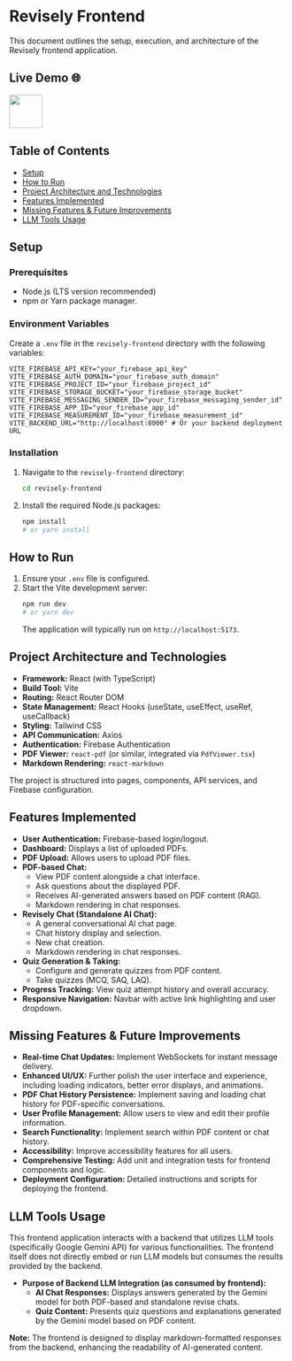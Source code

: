# Revisely Frontend

This document outlines the setup, execution, and architecture of the Revisely frontend application.

## Live Demo :globe_with_meridians:
<a href="https://revisely-ai.vercel.app/">
    <img height="60" src="https://cdn.jsdelivr.net/gh/devicons/devicon@latest/icons/chrome/chrome-original.svg" />
</a>

## Table of Contents

- [Setup](#setup)
- [How to Run](#how-to-run)
- [Project Architecture and Technologies](#project-architecture-and-technologies)
- [Features Implemented](#features-implemented)
- [Missing Features & Future Improvements](#missing-features--future-improvements)
- [LLM Tools Usage](#llm-tools-usage)

## Setup

### Prerequisites

- Node.js (LTS version recommended)
- npm or Yarn package manager.

### Environment Variables

Create a `.env` file in the `revisely-frontend` directory with the following variables:

```
VITE_FIREBASE_API_KEY="your_firebase_api_key"
VITE_FIREBASE_AUTH_DOMAIN="your_firebase_auth_domain"
VITE_FIREBASE_PROJECT_ID="your_firebase_project_id"
VITE_FIREBASE_STORAGE_BUCKET="your_firebase_storage_bucket"
VITE_FIREBASE_MESSAGING_SENDER_ID="your_firebase_messaging_sender_id"
VITE_FIREBASE_APP_ID="your_firebase_app_id"
VITE_FIREBASE_MEASUREMENT_ID="your_firebase_measurement_id"
VITE_BACKEND_URL="http://localhost:8000" # Or your backend deployment URL
```

### Installation

1. Navigate to the `revisely-frontend` directory:
   ```bash
   cd revisely-frontend
   ```
2. Install the required Node.js packages:
   ```bash
   npm install
   # or yarn install
   ```

## How to Run

1. Ensure your `.env` file is configured.
2. Start the Vite development server:
   ```bash
   npm run dev
   # or yarn dev
   ```
   The application will typically run on `http://localhost:5173`.

## Project Architecture and Technologies

- **Framework:** React (with TypeScript)
- **Build Tool:** Vite
- **Routing:** React Router DOM
- **State Management:** React Hooks (useState, useEffect, useRef, useCallback)
- **Styling:** Tailwind CSS
- **API Communication:** Axios
- **Authentication:** Firebase Authentication
- **PDF Viewer:** `react-pdf` (or similar, integrated via `PdfViewer.tsx`)
- **Markdown Rendering:** `react-markdown`

The project is structured into pages, components, API services, and Firebase configuration.

## Features Implemented

- **User Authentication:** Firebase-based login/logout.
- **Dashboard:** Displays a list of uploaded PDFs.
- **PDF Upload:** Allows users to upload PDF files.
- **PDF-based Chat:**
  - View PDF content alongside a chat interface.
  - Ask questions about the displayed PDF.
  - Receives AI-generated answers based on PDF content (RAG).
  - Markdown rendering in chat responses.
- **Revisely Chat (Standalone AI Chat):**
  - A general conversational AI chat page.
  - Chat history display and selection.
  - New chat creation.
  - Markdown rendering in chat responses.
- **Quiz Generation & Taking:**
  - Configure and generate quizzes from PDF content.
  - Take quizzes (MCQ, SAQ, LAQ).
- **Progress Tracking:** View quiz attempt history and overall accuracy.
- **Responsive Navigation:** Navbar with active link highlighting and user dropdown.

## Missing Features & Future Improvements

- **Real-time Chat Updates:** Implement WebSockets for instant message delivery.
- **Enhanced UI/UX:** Further polish the user interface and experience, including loading indicators, better error displays, and animations.
- **PDF Chat History Persistence:** Implement saving and loading chat history for PDF-specific conversations.
- **User Profile Management:** Allow users to view and edit their profile information.
- **Search Functionality:** Implement search within PDF content or chat history.
- **Accessibility:** Improve accessibility features for all users.
- **Comprehensive Testing:** Add unit and integration tests for frontend components and logic.
- **Deployment Configuration:** Detailed instructions and scripts for deploying the frontend.

## LLM Tools Usage

This frontend application interacts with a backend that utilizes LLM tools (specifically Google Gemini API) for various functionalities. The frontend itself does not directly embed or run LLM models but consumes the results provided by the backend.

- **Purpose of Backend LLM Integration (as consumed by frontend):**
  - **AI Chat Responses:** Displays answers generated by the Gemini model for both PDF-based and standalone revise chats.
  - **Quiz Content:** Presents quiz questions and explanations generated by the Gemini model based on PDF content.

**Note:** The frontend is designed to display markdown-formatted responses from the backend, enhancing the readability of AI-generated content.
